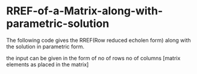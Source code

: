 # RREF-of-a-Matrix-along-with-parametric-solution

The following code gives the RREF(Row reduced echolen form) along with the solution in parametric form.

the input can be given in the form of 
no of rows
no of columns
[matrix elements as placed in the matrix]

